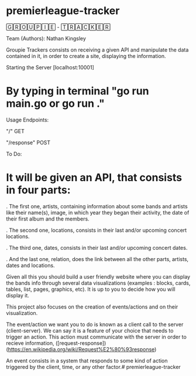 # premierleague-tracker



🄶🅁🄾🅄🄿🄸🄴 - 🅃🅁🄰🄲🄺🄴🅁

Team (Authors):
Nathan
Kingsley

 Groupie Trackers consists on receiving a given API and manipulate the data contained in it, in order to create a site, displaying the information.



Starting the Server [localhost:10001]
# By typing in terminal "go run main.go or go run ."

Usage
Endpoints:

"/" GET

"/response" POST

To Do:
# It will be given an API, that consists in four parts:

. The first one, artists, containing information about some bands and artists like their name(s), image, in which year they began their activity, the date of their first album and the members.

. The second one, locations, consists in their last and/or upcoming concert locations.

. The third one, dates, consists in their last and/or upcoming concert dates.

. And the last one, relation, does the link between all the other parts, artists, dates and locations.

Given all this you should build a user friendly website where you can display the bands info through several data visualizations (examples : blocks, cards, tables, list, pages, graphics, etc). It is up to you to decide how you will display it.

This project also focuses on the creation of events/actions and on their visualization.

The event/action we want you to do is known as a client call to the server (client-server). We can say it is a feature of your choice that needs to trigger an action. This action must communicate with the server in order to recieve information, ([request-response])(https://en.wikipedia.org/wiki/Request%E2%80%93response)

An event consists in a system that responds to some kind of action triggered by the client, time, or any other factor.# premierleague-tracker

